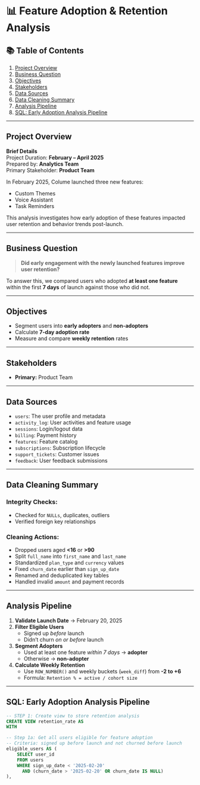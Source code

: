 # 📊 Feature Adoption & Retention Analysis

## 📚 Table of Contents
1. [Project Overview](#project-overview)
2. [Business Question](#business-question)
3. [Objectives](#objectives)
4. [Stakeholders](#stakeholders)
5. [Data Sources](#data-sources)
6. [Data Cleaning Summary](#data-cleaning-summary)
7. [Analysis Pipeline](#analysis-pipeline)
8. [SQL: Early Adoption Analysis Pipeline](#sql-early-adoption-analysis-pipeline)

---

## Project Overview

**Brief Details**  
Project Duration: **February – April 2025**  
Prepared by: **Analytics Team**  
Primary Stakeholder: **Product Team**

In February 2025, Colume launched three new features:
- Custom Themes  
- Voice Assistant  
- Task Reminders

This analysis investigates how early adoption of these features impacted user retention and behavior trends post-launch.

---

## Business Question

> **Did early engagement with the newly launched features improve user retention?**

To answer this, we compared users who adopted **at least one feature** within the first **7 days** of launch against those who did not.

---

## Objectives

- Segment users into **early adopters** and **non-adopters**  
- Calculate **7-day adoption rate**  
- Measure and compare **weekly retention** rates  

---

## Stakeholders

- **Primary:** Product Team  

---

## Data Sources

- `users`: The user profile and metadata  
- `activity_log`: User activities and feature usage  
- `sessions`: Login/logout data  
- `billing`: Payment history  
- `features`: Feature catalog  
- `subscriptions`: Subscription lifecycle  
- `support_tickets`: Customer issues  
- `feedback`: User feedback submissions  

---

## Data Cleaning Summary

### Integrity Checks:
- Checked for `NULLs`, duplicates, outliers  
- Verified foreign key relationships  

### Cleaning Actions:
- Dropped users aged **<16** or **>90**  
- Split `full_name` into `first_name` and `last_name`  
- Standardized `plan_type` and `currency` values  
- Fixed `churn_date` earlier than `sign_up_date`  
- Renamed and deduplicated key tables  
- Handled invalid `amount` and payment records  

---

## Analysis Pipeline

1. **Validate Launch Date** → February 20, 2025  
2. **Filter Eligible Users**
   - Signed up *before* launch  
   - Didn’t churn *on or before* launch  
3. **Segment Adopters**
   - Used at least one feature *within 7 days* → **adopter**  
   - Otherwise → **non-adopter**  
4. **Calculate Weekly Retention**
   - Use `ROW_NUMBER()` and weekly buckets (`week_diff`) from **-2 to +6**
   - Formula: `Retention % = active / cohort size`

---

## SQL: Early Adoption Analysis Pipeline

```sql
-- STEP 1: Create view to store retention analysis
CREATE VIEW retention_rate AS 
WITH

-- Step 1a: Get all users eligible for feature adoption
-- Criteria: signed up before launch and not churned before launch
eligible_users AS (
    SELECT user_id 
    FROM users
    WHERE sign_up_date < '2025-02-20' 
      AND (churn_date > '2025-02-20' OR churn_date IS NULL)
),
